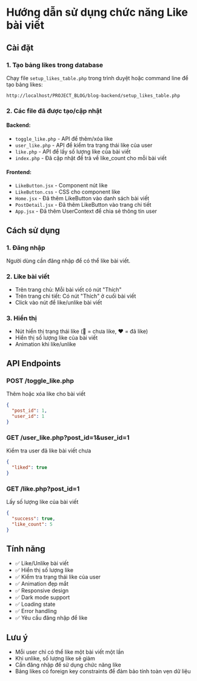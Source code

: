 # Hướng dẫn sử dụng chức năng Like bài viết

## Cài đặt

### 1. Tạo bảng likes trong database
Chạy file `setup_likes_table.php` trong trình duyệt hoặc command line để tạo bảng likes:
```
http://localhost/PROJECT_BLOG/blog-backend/setup_likes_table.php
```

### 2. Các file đã được tạo/cập nhật

#### Backend:
- `toggle_like.php` - API để thêm/xóa like
- `user_like.php` - API để kiểm tra trạng thái like của user
- `like.php` - API để lấy số lượng like của bài viết
- `index.php` - Đã cập nhật để trả về like_count cho mỗi bài viết

#### Frontend:
- `LikeButton.jsx` - Component nút like
- `LikeButton.css` - CSS cho component like
- `Home.jsx` - Đã thêm LikeButton vào danh sách bài viết
- `PostDetail.jsx` - Đã thêm LikeButton vào trang chi tiết
- `App.jsx` - Đã thêm UserContext để chia sẻ thông tin user

## Cách sử dụng

### 1. Đăng nhập
Người dùng cần đăng nhập để có thể like bài viết.

### 2. Like bài viết
- Trên trang chủ: Mỗi bài viết có nút "Thích" 
- Trên trang chi tiết: Có nút "Thích" ở cuối bài viết
- Click vào nút để like/unlike bài viết

### 3. Hiển thị
- Nút hiển thị trạng thái like (🤍 = chưa like, ❤️ = đã like)
- Hiển thị số lượng like của bài viết
- Animation khi like/unlike

## API Endpoints

### POST /toggle_like.php
Thêm hoặc xóa like cho bài viết
```json
{
  "post_id": 1,
  "user_id": 1
}
```

### GET /user_like.php?post_id=1&user_id=1
Kiểm tra user đã like bài viết chưa
```json
{
  "liked": true
}
```

### GET /like.php?post_id=1
Lấy số lượng like của bài viết
```json
{
  "success": true,
  "like_count": 5
}
```

## Tính năng

- ✅ Like/Unlike bài viết
- ✅ Hiển thị số lượng like
- ✅ Kiểm tra trạng thái like của user
- ✅ Animation đẹp mắt
- ✅ Responsive design
- ✅ Dark mode support
- ✅ Loading state
- ✅ Error handling
- ✅ Yêu cầu đăng nhập để like

## Lưu ý

- Mỗi user chỉ có thể like một bài viết một lần
- Khi unlike, số lượng like sẽ giảm
- Cần đăng nhập để sử dụng chức năng like
- Bảng likes có foreign key constraints để đảm bảo tính toàn vẹn dữ liệu 